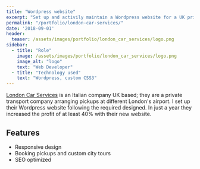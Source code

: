 ```yaml
---
title: "Wordpress website"
excerpt: "Set up and activily maintain a Wordpress website for a UK private transport company"
permalink: "/portfolio/london-car-services/"
date: '2018-09-01'
header:
  teaser: /assets/images/portfolio/london_car_services/logo.png
sidebar:
  - title: "Role"
    image: /assets/images/portfolio/london_car_services/logo.png
    image_alt: "logo"
    text: "Web Developer"
  - title: "Technology used"
    text: "Wordpress, custom CSS3"
---
```


[London Car Services](https://londracarservices.com/) is an Italian company UK based; they are a private transport company arranging pickups at different London's airport. 
I set up their Wordpress website following the required designed. In just a year they increased the profit of at least 40% with their new website.

## Features
* Responsive design
* Booking pickups and custom city tours
* SEO optimized

